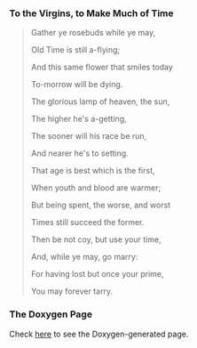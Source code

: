 ### To the Virgins, to Make Much of Time

> Gather ye rosebuds while ye may,
>
> Old Time is still a-flying;
> 
> And this same flower that smiles today
> 
> To-morrow will be dying.
> 
> The glorious lamp of heaven, the sun,
> 
> The higher he's a-getting,
> 
> The sooner will his race be run,
> 
> And nearer he's to setting.
> 
> That age is best which is the first,
> 
> When youth and blood are warmer;
> 
> But being spent, the worse, and worst
> 
> Times still succeed the former.
> 
> Then be not coy, but use your time,
> 
> And, while ye may, go marry:
> 
> For having lost but once your prime,
> 
> You may forever tarry.

### The Doxygen Page

Check [here](https://chao8219.github.io/doxygen-example/html/index.html)
to see the Doxygen-generated page.
